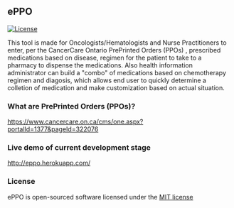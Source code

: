 ## ePPO 

[![License](https://poser.pugx.org/laravel/framework/license.svg)](https://packagist.org/packages/laravel/framework)


This tool is made for Oncologists/Hematologists and Nurse Practitioners to enter, per the CancerCare Ontario PrePrinted Orders (PPOs) , prescribed medications based on disease, regimen for the patient to take to a pharmacy to dispense the medications. Also health information administrator can build a "combo" of medications based on chemotherapy regimen and diagosis, which allows end user to quickly determine a colletion of medication and make customization based on actual situation.

### What are PrePrinted Orders (PPOs)?

https://www.cancercare.on.ca/cms/one.aspx?portalId=1377&pageId=322076

### Live demo of current development stage

http://eppo.herokuapp.com/

### License

ePPO is open-sourced software licensed under the [MIT license](http://opensource.org/licenses/MIT)

